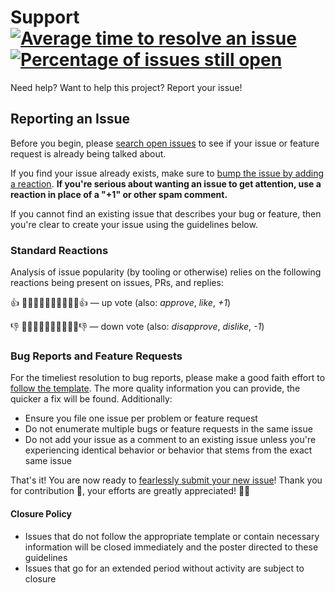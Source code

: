 # Support [![Average time to resolve an issue](https://isitmaintained.com/badge/resolution/Xunnamius/workflow-playground.svg)](https://isitmaintained.com/project/Xunnamius/workflow-playground "Average time to resolve an issue") [![Percentage of issues still open](https://isitmaintained.com/badge/open/Xunnamius/workflow-playground.svg)](https://isitmaintained.com/project/Xunnamius/workflow-playground "Percentage of issues still open")

Need help? Want to help this project? Report your issue!

## Reporting an Issue

Before you begin, please [search open
issues](https://github.com/Xunnamius/workflow-playground/issues?utf8=%E2%9C%93&q=)
to see if your issue or feature request is already being talked about.

If you find your issue already exists, make sure to [bump the issue by adding a
reaction](https://github.com/blog/2119-add-reactions-to-pull-requests-issues-and-comments).
**If you're serious about wanting an issue to get attention, use a reaction in
place of a "+1" or other spam comment.**

If you cannot find an existing issue that describes your bug or feature, then
you're clear to create your issue using the guidelines below.

### Standard Reactions

Analysis of issue popularity (by tooling or otherwise) relies on the following
reactions being present on issues, PRs, and replies:

:+1: 👍🏿👍🏾👍🏽👍🏼👍🏻👍 — up vote (also: *approve*, *like*, *+1*)

:-1: 👎🏿👎🏾👎🏽👎🏼👎🏻👎 — down vote (also: *disapprove*, *dislike*, *-1*)

### Bug Reports and Feature Requests

For the timeliest resolution to bug reports, please make a good faith effort to
[follow the
template](https://github.com/Xunnamius/workflow-playground/issues/new?template=bug_report.md).
The more quality information you can provide, the quicker a fix will be found.
Additionally:

* Ensure you file one issue per problem or feature request
* Do not enumerate multiple bugs or feature requests in the same issue
* Do not add your issue as a comment to an existing issue unless you're
  experiencing identical behavior or behavior that stems from the exact same
  issue

That's it! You are now ready to [fearlessly submit your new
issue](https://github.com/Xunnamius/workflow-playground/issues/new/choose)!
Thank you for contribution 🎉, your efforts are greatly appreciated! 🙌🏿

#### Closure Policy

* Issues that do not follow the appropriate template or contain necessary
  information will be closed immediately and the poster directed to these
  guidelines
* Issues that go for an extended period without activity are subject to closure
